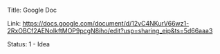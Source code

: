 Title:  Google Doc

Link:   https://docs.google.com/document/d/12vC4NKurV66wz1-2RxOBCf2AENoIkftMOP9pcgN8iho/edit?usp=sharing_eip&ts=5d66aaa3

Status: 1 - Idea
